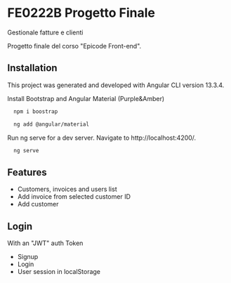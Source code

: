 # FE0222B Progetto Finale

 Gestionale fatture e clienti


Progetto finale del corso "Epicode Front-end".






## Installation

This project was generated and developed with Angular CLI version 13.3.4.


Install Bootstrap and Angular Material (Purple&Amber)
```bash
  npm i boostrap
```

```bash
  ng add @angular/material
```

Run ng serve for a dev server. Navigate to http://localhost:4200/.

```bash
  ng serve
```
    
## Features

- Customers, invoices and users list
- Add invoice from selected customer ID
- Add customer

## Login
With an "JWT" auth Token

- Signup
- Login
- User session in localStorage



